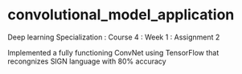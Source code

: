 # convolutional_model_application

Deep learning Specialization : Course 4 : Week 1 : Assignment 2

Implemented a fully functioning ConvNet using TensorFlow that recongnizes SIGN language with 80% accuracy
